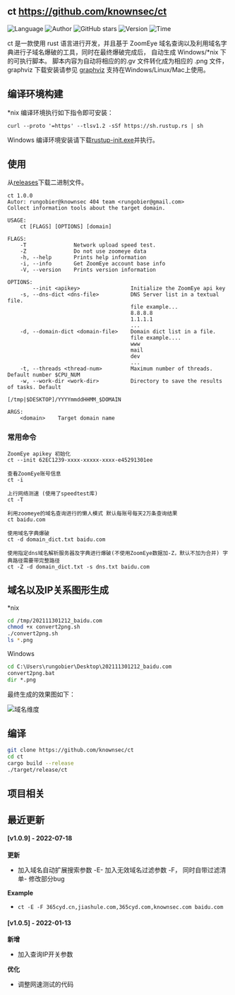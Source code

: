 ## ct <https://github.com/knownsec/ct>
<!--auto_detail_badge_begin_0b490ffb61b26b45de3ea5d7dd8a582e-->
![Language](https://img.shields.io/badge/Language-Rust-blue)
![Author](https://img.shields.io/badge/Author-rungobier@Knownsec404-orange)
![GitHub stars](https://img.shields.io/github/stars/knownsec/ct.svg?style=flat&logo=github)
![Version](https://img.shields.io/badge/Version-V1.0.9-red)
![Time](https://img.shields.io/badge/Join-20211213-green)
<!--auto_detail_badge_end_fef74f2d7ea73fcc43ff78e05b1e7451-->

ct 是一款使用 rust 语言进行开发，并且基于 ZoomEye 域名查询以及利用域名字典进行子域名爆破的工具，同时在最终爆破完成后， 自动生成 Windows/*nix 下的可执行脚本。 脚本内容为自动将相应的的.gv 文件转化成为相应的
.png 文件，graphviz 下载安装请参见 [graphviz](https://graphviz.org/download/)
支持在Windows/Linux/Mac上使用。

## 编译环境构建

*nix 编译环境执行如下指令即可安装：

```
curl --proto '=https' --tlsv1.2 -sSf https://sh.rustup.rs | sh
```
Windows 编译环境安装请下载[rustup-init.exe](https://static.rust-lang.org/rustup/dist/i686-pc-windows-gnu/rustup-init.exe)并执行。


## 使用

从[releases](https://github.com/knownsec/ct/releases "releases")下载二进制文件。

```
ct 1.0.0
Autor: rungobier@knownsec 404 team <rungobier@gmail.com>
Collect information tools about the target domain.

USAGE:
    ct [FLAGS] [OPTIONS] [domain]

FLAGS:
    -T               Network upload speed test.
    -Z               Do not use zoomeye data
    -h, --help       Prints help information
    -i, --info       Get ZoomEye account base info
    -V, --version    Prints version information

OPTIONS:
        --init <apikey>                Initialize the ZoomEye api key 
    -s, --dns-dict <dns-file>          DNS Server list in a textual file.
                                       file example...
                                       8.8.8.8
                                       1.1.1.1
                                       ...
    -d, --domain-dict <domain-file>    Domain dict list in a file.
                                       file example....
                                       www
                                       mail
                                       dev
                                       ...
    -t, --threads <thread-num>         Maximum number of threads. Default number $CPU_NUM
    -w, --work-dir <work-dir>          Directory to save the results of tasks. Default
                                       [/tmp|$DESKTOP]/YYYYmmddHHMM_$DOMAIN

ARGS:
    <domain>    Target domain name

```

### 常用命令

```
ZoomEye apikey 初始化
ct --init 62EC1239-xxxx-xxxxx-xxxx-e45291301ee

查看ZoomEye账号信息
ct -i

上行网络测速 (使用了speedtest库)
ct -T

利用zoomeye的域名查询进行的懒人模式 默认每账号每天2万条查询结果
ct baidu.com

使用域名字典爆破
ct -d domain_dict.txt baidu.com

使用指定dns域名解析服务器及字典进行爆破(不使用ZoomEye数据加-Z，默认不加为合并) 字典路径需要带完整路径
ct -Z -d domain_dict.txt -s dns.txt baidu.com
```

## 域名以及IP关系图形生成

*nix

```bash
cd /tmp/202111301212_baidu.com
chmod +x convert2png.sh
./convert2png.sh
ls *.png
```

Windows

```bat
cd C:\Users\rungobier\Desktop\202111301212_baidu.com
convert2png.bat
dir *.png
```

最终生成的效果图如下：

![域名维度](https://github.com/knownsec/ct/raw/main/images/domain_graph.gv.svg)

## 编译

```bash
git clone https://github.com/knownsec/ct
cd ct
cargo build --release
./target/release/ct 
```

<!--auto_detail_active_begin_e1c6fb434b6f0baf6912c7a1934f772b-->
## 项目相关


## 最近更新

#### [v1.0.9] - 2022-07-18

**更新**  
- 加入域名自动扩展搜索参数 -E- 加入无效域名过滤参数 -F， 同时自带过滤清单- 修改部分bug

**Example**  
- `ct -E -F 365cyd.cn,jiashule.com,365cyd.com,knownsec.com baidu.com`

#### [v1.0.5] - 2022-01-13

**新增**  
- 加入查询IP开关参数

**优化**  
- 调整网速测试的代码

<!--auto_detail_active_end_f9cf7911015e9913b7e691a7a5878527-->
